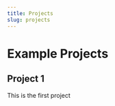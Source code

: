 ```yaml
---
title: Projects
slug: projects
---
```


# Example Projects

## Project 1

This is the first project
